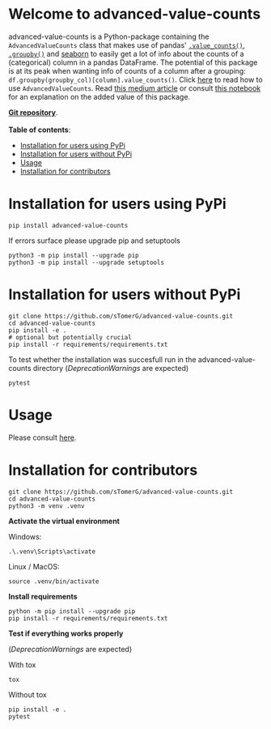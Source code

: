 <h1>Welcome to advanced-value-counts</h1>

advanced-value-counts is a Python-package containing the `AdvancedValueCounts` class that makes use of pandas' [`.value_counts()`](https://pandas.pydata.org/docs/reference/api/pandas.Series.value_counts.html), [`.groupby()`](https://pandas.pydata.org/docs/reference/api/pandas.DataFrame.groupby.html) and [seaborn](https://seaborn.pydata.org/) to easily get a lot of info about the counts of a (categorical) column in a pandas DataFrame. The potential of this package is at its peak when wanting info of counts of a column after a grouping: `df.groupby(groupby_col)[column].value_counts()`. Click [here](https://github.com/sTomerG/advanced-value-counts#usage) to read how to use `AdvancedValueCounts`. Read [this medium article](https://medium.com/@tomergabay/advancedvaluecounts-for-eda-2f80e2c74ce1) or consult [this notebook](https://github.com/sTomerG/advanced-value-counts/blob/main/notebooks/medium_notebook.ipynb) for an explanation on the added value of this package.



[**Git repository**](https://github.com/sTomerG/advanced-value-counts). <br><br>
**Table of contents**:
- [Installation for users using PyPi](#installation-for-users-using-pypi)
- [Installation for users without PyPi](#installation-for-users-without-pypi)
- [Usage](#usage)
- [Installation for contributors](#installation-for-contributors)

# Installation for users using PyPi

    pip install advanced-value-counts

If errors surface please upgrade pip and setuptools

    python3 -m pip install --upgrade pip
    python3 -m pip install --upgrade setuptools

# Installation for users without PyPi

    git clone https://github.com/sTomerG/advanced-value-counts.git
    cd advanced-value-counts
    pip install -e .
    # optional but potentially crucial
    pip install -r requirements/requirements.txt

To test whether the installation was succesfull run in the advanced-value-counts directory (*DeprecationWarnings* are expected)

    pytest
    

# Usage

Please consult [here](https://github.com/sTomerG/advanced-value-counts#usage).

# Installation for contributors

    git clone https://github.com/sTomerG/advanced-value-counts.git
    cd advanced-value-counts
    python3 -m venv .venv

**Activate the virtual environment** 

Windows:

    .\.venv\Scripts\activate

Linux / MacOS:

    source .venv/bin/activate

**Install requirements**

    python -m pip install --upgrade pip
    pip install -r requirements/requirements.txt

**Test if everything works properly**

(*DeprecationWarnings* are expected)

With tox

    tox

Without tox

    pip install -e .
    pytest